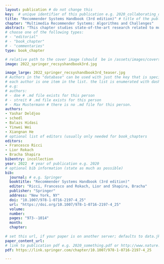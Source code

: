 ```yaml
---
layout: publication # do not change this
key:  # unique identifier of this publication e.g. 2020_collaborating_domain_experts
title: "Recommender Systems Handbook (3rd edition)"	# title of the publication e.g. "Foundations of Data Visualization"
chapter: "Multimedia Recommender Systems: Algorithms and Challenges"	# corresponding chapter e.g. "Collaborating Successfully with Domain Experts" (usually only needed for type "book_chapter"
abstract: "This chapter studies state-of-the-art research related to multimedia recommender systems (MMRS), focusing on methods that integrate multimedia content as side information to various recommendation models. The multimedia features are then used by an MMRS to recommend either (1) media items from which the features were derived, or (2) non-media items utilizing the features obtained from a proxy multimedia representation of the item (e.g., images of clothes). We first outline the key considerations and challenges that must be taken into account while developing an MMRS. We then discuss the most popular multimedia content processing approaches to produce item representations that may be utilized as side information in an MMRS. Finally, we discuss recent state-of-the-art MMRS algorithms, which we classify and present according to classical hybrid models (e.g., VBPR), neural approaches, and graph-based approaches. Throughout this work, we mentioned several use-cases of MMRSs in the recommender systems research across several domains or products types such as food, fashion, music, videos, and so forth. We hope this chapter provides fresh insights into the nexus of multimedia and recommender systems, which could be exploited to broaden the frontier in the field."
# choose one of the following types:
# - "editorial"
# - "book_chapter"
# - "commentaries"
type: book_chapter

# relative path to the cover image (should  be in /assets/images/covers/ folder e.g. /assets/images/covers/2020_springer_foundations-of-data-vis.jpg)
image: 2022_springer_recsyshandbook3rd.jpg

image_large: 2022_springer_recsyshandbook3rd_teaser.jpg
# Authors in the "database" can be used with just the key that is specified in the corresponding .md file (usually it is the lastname in lower case e.g. doe). Authors that do not have an individual page here should be stated with their full name (e.g. John Doe)
# each author is one item in the list. the list is enumerated with dashes ("-")
# e.g:
# authors:
# - doe # .md file exists for this person
# - streit # .md file exists for this person
# - Max Mustermann # there is no .md file for this person.
authors:
- Yashar Deldjoo 
- schedl
- Balazs Hidasi  
- Yinwei Wei  
- Xiangnan He 
# optional list of editors (usually only needed for book_chapters
editors: 
- Francesco Ricci 
- Lior Rokach 
- Bracha Shapira 
bibentry: incollection
year: 2022	# year of publication e.g. 2020
# optional bib information (state as much as possible)
bib:
  journal: # e.g. Springer
  booktitle: "Recommender Systems Handbook (3rd edition)"
  editor: "Ricci, Francesco and Rokach, Lior and Shapira, Bracha"
  publisher: "Springer" 
  address: "New York, NY"
  doi: "10.1007/978-1-0716-2197-4_25"
  url: "https://doi.org/10.1007/978-1-0716-2197-4_25"
  volume: 
  number: 
  pages: "973--1014"
  month:
  chapter:  
  
# set this url, if your paper is on another server; defaults to data.jku-vds-lab.at
paper_content_url:
# link to publication pdf e.g. 2020_something.pdf or http://www.nature.com/nmeth/journal/v11/n2/pdf/nmeth.2807.pdf; in the second case, the property "paper_content_url" must be set to "", otherwise it defaults to data.jku-vds-lab.at
pdf: https://link.springer.com/chapter/10.1007/978-1-0716-2197-4_25

---
```




